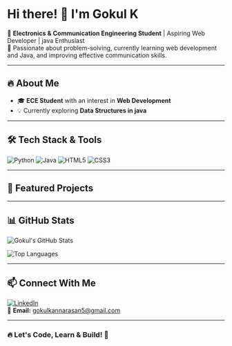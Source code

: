# Hi there! 👋 I'm Gokul K

🚀 **Electronics & Communication Engineering Student** | Aspiring Web Developer | java Enthusiast  
🎯 Passionate about problem-solving, currently learning web development and Java, and improving effective communication skills.


---

## 🔥 About Me
- 🎓 **ECE Student** with an interest in **Web Development**
- 💡 Currently exploring **Data Structures in java**

---

## 🛠️ Tech Stack & Tools

![Python](https://img.shields.io/badge/Python-3776AB?style=for-the-badge&logo=python&logoColor=white)
![Java](https://img.shields.io/badge/Java-ED8B00?style=for-the-badge&logo=java&logoColor=white)
![HTML5](https://img.shields.io/badge/HTML5-E34F26?style=for-the-badge&logo=html5&logoColor=white)
![CSS3](https://img.shields.io/badge/CSS3-1572B6?style=for-the-badge&logo=css3&logoColor=white)

---

## 📌 Featured Projects


---

## 📊 GitHub Stats
![Gokul's GitHub Stats](https://github-readme-stats.vercel.app/api?username=Gokul-K&show_icons=true&theme=dark)

![Top Languages](https://github-readme-stats.vercel.app/api/top-langs/?username=Gokul-K&layout=compact&theme=dark)

---

## 📫 Connect With Me
[![LinkedIn](https://img.shields.io/badge/LinkedIn-Profile-blue)](www.linkedin.com/in/gokul063)  
📧 **Email:** gokulkannarasan5@gmail.com  


---

### 🔥 Let's Code, Learn & Build! 🚀
